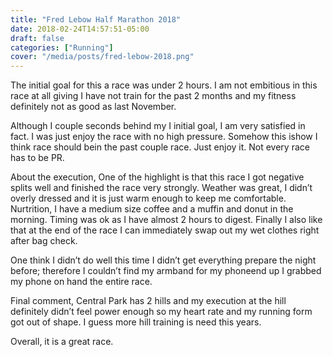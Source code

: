 ```yaml
---
title: "Fred Lebow Half Marathon 2018"
date: 2018-02-24T14:57:51-05:00
draft: false
categories: ["Running"]
cover: "/media/posts/fred-lebow-2018.png"
---
```



The initial goal for this a race was under 2 hours. 
I am not embitious in this race at all giving I have not train for the past 2 months and my fitness definitely not as good as last November.

Although I couple seconds behind my I initial goal, I am very satisfied in fact. I was just enjoy the race with no high pressure. Somehow this ishow I think race should bein the past couple race. Just enjoy it. Not every race has to be PR.

About the execution, One of the highlight is that this race I got negative splits well and finished the race very strongly. Weather was great, I didn’t overly dressed and it is just warm enough to keep me comfortable. Nurtrition, I have a medium size coffee and a muffin and donut in the morning. Timing was ok as I have almost 2 hours to digest. Finally I also like that at the end of the race I can immediately swap out my wet clothes right after bag check.

One think I didn’t do well this time I didn’t get everything prepare the night before; therefore I couldn’t find my armband for my phoneend up I grabbed my phone on hand the entire race. 

Final comment, Central Park has 2 hills and my execution at the hill definitely didn’t feel power enough so my heart rate and my running form got out of shape.  I guess more hill training is need this years.

Overall, it is a great race. 

